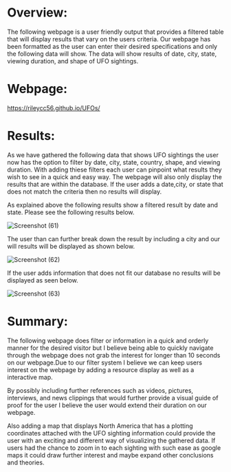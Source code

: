 # Overview:
The following webpage is a user friendly output that provides a filtered table that will display results that vary on the users criteria. Our webpage has been formatted as the user can enter their desired specifications and only the following data will show. The data will show results of date, city, state, viewing duration, and shape of UFO sightings.

# Webpage:

https://rileycc56.github.io/UFOs/

# Results:

As we have gathered the following data that shows UFO sightings the user now has the option to filter by date, city, state, country, shape, and viewing duration. With adding thiese filters each user can pinpoint what results they wish to see in a quick and easy way. The webpage will also only display the results that are within the database. If the user adds a date,city, or state that does not match the criteria then no results will display.

As explained above the following results show a filtered result by date and state. Please see the following results below.

![Screenshot (61)](https://user-images.githubusercontent.com/81484054/124361959-24c60500-dc00-11eb-9262-16222ed0ed89.png)

The user than can further break down the result by including a city and our will results will be displayed as shown below.

![Screenshot (62)](https://user-images.githubusercontent.com/81484054/124361965-30b1c700-dc00-11eb-822e-607d62dea08b.png)


If the user adds information that does not fit our database no results will be displayed as seen below.

![Screenshot (63)](https://user-images.githubusercontent.com/81484054/124361972-35767b00-dc00-11eb-85dd-06bdfa5aeae1.png)

# Summary:

The following webpage does filter or information in a quick and orderly manner for the desired visitor but I believe being able to quickly navigate through the webpage does not grab the interest for longer than 10 seconds on our webpage.Due to our filter system I believe we can keep users interest on the webpage by adding a resource display as well as a interactive map.

By possibly including further references such as videos, pictures, interviews, and news clippings that  would further provide a visual guide of proof for the user I believe the user would extend their duration on our webpage.

Also adding a map that displays North America that has a plotting coordinates attached with the UFO sighting information could provide the user with an exciting and different way of visualizing the gathered data. If users had the chance to zoom in to each sighting with such ease as google maps it could draw further interest and maybe expand other conclusions and theories.
